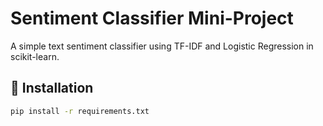 # Sentiment Classifier Mini-Project

A simple text sentiment classifier using TF-IDF and Logistic Regression in scikit-learn.

## 🧰 Installation

```bash
pip install -r requirements.txt
